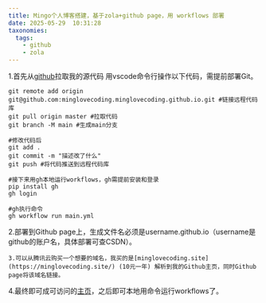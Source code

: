 ```yaml
---
title: Mingo个人博客搭建，基于zola+github page，用 workflows 部署
date: 2025-05-29  10:31:28 
taxonomies:
  tags:
    - github
    - zola
---
```


1.首先从[github](https://github.com/minglovecoding/minglovecoding.github.io)拉取我的源代码
用vscode命令行操作以下代码，需提前部署Git。

```
git remote add origin git@github.com:minglovecoding.minglovecoding.github.io.git #链接远程代码库
git pull origin master #拉取代码
git branch -M main #生成main分支

#修改代码后
git add .
git commit -m "描述改了什么"
git push #将代码推送到远程代码库

#接下来用gh本地运行workflows，gh需提前安装和登录
pip install gh
gh login

#gh执行命令
gh workflow run main.yml
```

2.部署到Github page上，生成文件名必须是username.github.io（username是github的账户名，具体部署可查CSDN）。

```
3.可以从腾讯云购买一个想要的域名，我买的是[minglovecoding.site](https://minglovecoding.site/) (10元一年) 解析到我的Github主页，同时Github page将该域名链接。
```

4.最终即可成可访问的[主页](https://minglovecoding.site/)，之后即可本地用命令运行workflows了。
